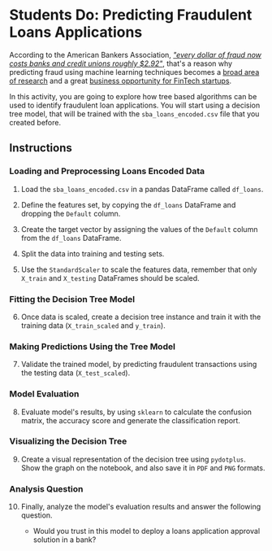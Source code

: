 # Students Do: Predicting Fraudulent Loans Applications

According to the American Bankers Association, [_"every dollar of fraud now costs banks and credit unions roughly $2.92"_](https://www.aba.com/member-tools/industry-solutions/insights/state-card-fraud-2018), that's a reason why predicting fraud using machine learning techniques becomes a [broad area of research](https://scholar.google.com.mx/scholar?q=fraud+detection+machine+learning&btnG=&oq=fraud+detection+) and a great [business opportunity for FinTech startups](https://www.eu-startups.com/2019/06/paris-based-fintech-bleckwen-raises-e8-8-million-for-its-fraud-detection-software-to-prevent-financial-crime/).

In this activity, you are going to explore how tree based algorithms can be used to identify fraudulent loan applications. You will start using a decision tree model, that will be trained with the `sba_loans_encoded.csv` file that you created before.

## Instructions

### Loading and Preprocessing Loans Encoded Data

1. Load the `sba_loans_encoded.csv` in a pandas DataFrame called `df_loans`.

2. Define the features set, by copying the `df_loans` DataFrame and dropping the `Default` column.

3. Create the target vector by assigning the values of the `Default` column from the `df_loans` DataFrame.

4. Split the data into training and testing sets.

5. Use the `StandardScaler` to scale the features data, remember that only `X_train` and `X_testing` DataFrames should be scaled.

### Fitting the Decision Tree Model

6. Once data is scaled, create a decision tree instance and train it with the training data (`X_train_scaled` and `y_train`).

### Making Predictions Using the Tree Model

7. Validate the trained model, by predicting fraudulent transactions using the testing data (`X_test_scaled`).

### Model Evaluation

8. Evaluate model's results, by using `sklearn` to calculate the confusion matrix, the accuracy score and generate the classification report.

### Visualizing the Decision Tree

9. Create a visual representation of the decision tree using `pydotplus`. Show the graph on the notebook, and also save it in `PDF` and `PNG` formats.

### Analysis Question

10. Finally, analyze the model's evaluation results and answer the following question.

    * Would you trust in this model to deploy a loans application approval solution in a bank?
